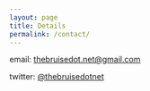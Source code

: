 ```yaml
---
layout: page
title: Details
permalink: /contact/
---
```


email: thebruisedot.net@gmail.com

twitter: [@thebruisedotnet](http://twitter.com/thebruisedotnet)

